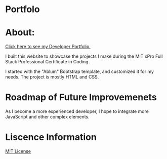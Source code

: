 # Portfolo

# About:

 [Click here to see my Developer Portfolio.](https://rainakpuels.github.io/Portfolio)

I built this website to showcase the projects I make during the MIT xPro Full Stack Professional Certificate in Coding.

I started with the "Ablum" Bootstrap template, and customized it for my needs. The project is mostly HTML and CSS.

# Roadmap of Future Improvemenets

As I become a more experienced developer, I hope to integrate more JavaScript and other complex elements. 

# Liscence Information 

[MIT License](https://github.com/rainakpuels/Portfolio/blob/default/LICENSE)
